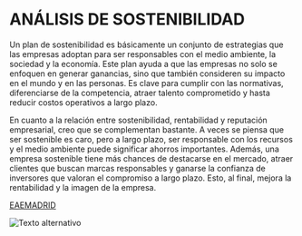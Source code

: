 # ANÁLISIS DE SOSTENIBILIDAD

Un plan de sostenibilidad es básicamente un conjunto de estrategias que las empresas adoptan para ser responsables con el medio ambiente, la sociedad y la economía. Este plan ayuda a que las empresas no solo se enfoquen en generar ganancias, sino que también consideren su impacto en el mundo y en las personas. Es clave para cumplir con las normativas, diferenciarse de la competencia, atraer talento comprometido y hasta reducir costos operativos a largo plazo.

En cuanto a la relación entre sostenibilidad, rentabilidad y reputación empresarial, creo que se complementan bastante. A veces se piensa que ser sostenible es caro, pero a largo plazo, ser responsable con los recursos y el medio ambiente puede significar ahorros importantes. Además, una empresa sostenible tiene más chances de destacarse en el mercado, atraer clientes que buscan marcas responsables y ganarse la confianza de inversores que valoran el compromiso a largo plazo. Esto, al final, mejora la rentabilidad y la imagen de la empresa.

[EAEMADRID](https://www.eaemadrid.com/es/actualidad/eventos/la-sostenibilidad-en-la-empresa-por-amor-o-temor?&&&&gclid=9aa2f23a303c158108c6958803f1878a&gclsrc=3p.ds&&utm_content=I91200M7000&c=I91200M7000&msclkid=9aa2f23a303c158108c6958803f1878a&utm_source=bing&utm_medium=cpc&utm_campaign=EAEMAD-DCM-ES_google_WCPMAD-WTPMaster-AO-GENERICA-admachina_sea-prf_prg_WAAGen_always-on_und_und_es_es_ms_ongoing&utm_term=eaemadrid.com)


![Texto alternativo](oip.jfif)

